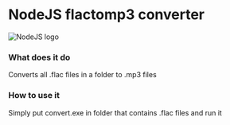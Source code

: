 # NodeJS flactomp3 converter
![NodeJS logo](http://indigo.amsterdam/wp-content/uploads/2017/08/nodejs-logo.png)
### What does it do
Converts all .flac files in a folder to .mp3 files
### How to use it
Simply put convert.exe in folder that contains .flac files and run it
